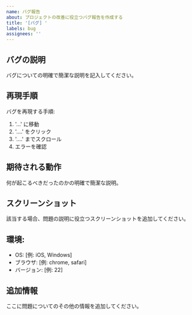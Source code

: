 ```yaml
---
name: バグ報告
about: プロジェクトの改善に役立つバグ報告を作成する
title: '[バグ] '
labels: bug
assignees: ''
---
```


## バグの説明
バグについての明確で簡潔な説明を記入してください。

## 再現手順
バグを再現する手順:
1. '...' に移動
2. '....' をクリック
3. '....' までスクロール
4. エラーを確認

## 期待される動作
何が起こるべきだったのかの明確で簡潔な説明。

## スクリーンショット
該当する場合、問題の説明に役立つスクリーンショットを追加してください。

## 環境:
 - OS: [例: iOS, Windows]
 - ブラウザ: [例: chrome, safari]
 - バージョン: [例: 22]

## 追加情報
ここに問題についてのその他の情報を追加してください。